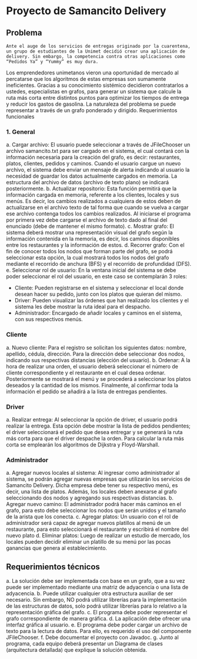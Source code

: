 # Proyecto de Samancito Delivery
## Problema
	Ante el auge de los servicios de entregas originado por la cuarentena, un grupo de estudiantes de la Unimet decidió crear una aplicación de delivery. Sin embargo, la competencia contra otras aplicaciones como “Pedidos Ya” y “Yummy” es muy dura.
Los emprendedores unimetanos vieron una oportunidad de mercado al percatarse que los algoritmos de estas empresas son sumamente ineficientes. Gracias a su conocimiento sistémico decidieron contratarlos a ustedes, especialistas en grafos, para generar un sistema que calcule la ruta más corta entre distintos puntos para optimizar los tiempos de entrega y reducir los gastos de gasolina. La naturaleza del problema se puede representar a través de un grafo ponderado y dirigido.
Requerimientos funcionales
### 1.  General
a. Cargar archivo: El usuario puede seleccionar a través de JFileChooser un archivo samancito.txt para ser cargado en el sistema, el cual contará con la información necesaria para la creación del grafo,  es decir: restaurantes, platos, clientes, pedidos y caminos. Cuando el usuario cargue un nuevo archivo, el sistema debe enviar un mensaje de alerta indicando al usuario la necesidad de guardar los datos actualmente cargados en memoria. La estructura del archivo de datos (archivo de texto plano) se indicará posteriormente.
b. Actualizar repositorio:  Esta función permitirá que la información cargada en memoria, referente a los clientes, locales y sus menús. Es decir, los cambios realizados a cualquiera de estos deben de actualizarse en el archivo texto de tal forma que cuando se vuelva a cargar ese archivo contenga  todos los cambios realizados. Al iniciarse el programa por primera vez debe cargarse el archivo de texto dado al final del enunciado (debe de mantener el mismo formato).
c. Mostrar grafo: El sistema deberá mostrar una representación visual del grafo según la información contenida en la memoria, es decir, los caminos disponibles entre los restaurantes y la información de estos.
d. Recorrer grafo: Con el fin de conocer todos los nodos que forman parte del grafo, se podrá seleccionar esta opción, la cual mostrará todos los nodos del grafo mediante el recorrido de anchura (BFS) y el recorrido de profundidad (DFS).
e. Seleccionar rol de usuario: En la ventana inicial del sistema se debe poder seleccionar el rol del usuario, en este caso se contemplarán 3 roles: 
  - Cliente: Pueden registrarse en el sistema y seleccionar el local donde desean hacer su pedido, junto con los platos que quieran del mismo. 
  - Driver: Pueden visualizar las órdenes que han realizado los clientes y el sistema les debe mostrar la ruta ideal para el despacho.  
  - Administrador: Encargado de añadir locales y caminos en el sistema, con sus  respectivos menús. 
### Cliente
a. Nuevo cliente:  Para el registro se solicitan los siguientes datos: nombre, apellido, cédula, dirección. Para la dirección debe seleccionar dos nodos, indicando sus respectivas distancias (elección del usuario). 
b. Ordenar: A la hora de realizar una orden, el usuario deberá seleccionar el número de cliente correspondiente y el restaurante en el cual desea ordenar. Posteriormente se mostrará el menú y se procederá a seleccionar los platos deseados y la cantidad de los mismos. Finalmente, al confirmar toda la información el pedido se añadirá a la lista de entregas pendientes.
### Driver
a. Realizar entrega: Al seleccionar la opción de driver, el usuario podrá realizar la entrega. Esta opción debe mostrar la lista de pedidos pendientes; el driver seleccionará el pedido que desea entregar y se generará la ruta más corta para que el driver despache la orden. Para calcular la ruta más corta se emplearán los algoritmos de Dijkstra y Floyd-Warshall.
### Administrador
a. Agregar nuevos locales al sistema: Al ingresar como administrador al sistema, se podrán agregar nuevas empresas que utilizarán los servicios de Samancito Delivery. Dicha empresa debe tener su respectivo menú, es decir, una lista de platos. Además, los locales deben anexarse al grafo seleccionando dos nodos y agregando sus respectivas distancias.
b. Agregar nuevo camino: El administrador podrá hacer más caminos en el grafo, para esto debe seleccionar los nodos que serán unidos y el tamaño de la arista que los conecta.
c. Agregar platos: Un usuario con el rol de administrador será capaz de agregar nuevos platillos al menú de un restaurante, para esto seleccionará el restaurante y escribirá el nombre del nuevo plato
d. Eliminar platos: Luego de realizar un estudio de mercado, los locales pueden decidir eliminar un platillo de su menú por las pocas ganancias que genera al establecimiento.

## Requerimientos técnicos
a. La solución debe ser implementada con base en un grafo, que a su vez puede ser implementado mediante una matriz de adyacencia o una lista de adyacencia.
b. Puede utilizar cualquier otra estructura auxiliar de ser necesario. Sin embargo, NO podrá utilizar librerías para la implementación de las estructuras de datos, solo podrá utilizar librerías para lo relativo a la representación gráfica del grafo.
c. El programa debe poder representar el grafo correspondiente de manera gráfica. 
d. La aplicación debe ofrecer una interfaz gráfica al usuario.
e. El programa debe poder cargar un archivo de texto para la lectura de datos. Para ello, es requerido el uso del componente JFileChooser.
f. Debe documentar el proyecto con Javadoc.
g. Junto al programa, cada equipo deberá presentar un Diagrama de clases (arquitectura detallada) que explique la solución obtenida.  
